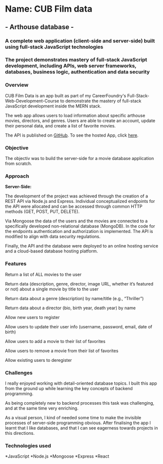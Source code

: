 # Name: CUB Film data
## - Arthouse database -

### A complete web application (client-side and server-side) built using full-stack JavaScript technologies

### The project demonstrates mastery of full-stack JavaScript development, including APIs, web server frameworks, databases, business logic, authentication and data security



### Overview

CUB Film Data is an app built as part of my CareerFoundry's Full-Stack-Web-Development-Course to demonstrate the mastery of full-stack JavaScript development inside the MERN stack. 

The web app allows users to load information about specific arthouse movies, directors, and genres. Users are able to create an account, update their personal data, and create a list of favorite movies. 

The API is published on [GitHub](https://github.com/ilsegaertner/CUB_Film_data).
To see the hosted App, click [here](https://cub-film-data-dc72bcc7ff05.herokuapp.com/).

### Objective

The objectiv was to build the server-side for a movie database application from scratch. 

### Approach
 
**Server-Side:**

The development of the project was achieved through the creation of a REST API via Node.js and Express. 
Individual conceptualized endpoints for the API were allocated and can be accessed through common HTTP methods (GET, POST, PUT, DELETE).

Via Mongoose the data of the users and the movies are connected to a specifically developed non-relational database (MongoDB). 
In the code for the endpoints authentication and authorization is implemented. The API is modified to align with data security regulations.

Finally, the API and the database were deployed to an online hosting service and a cloud-based database hosting platform.

### Features 

Return a list of ALL movies to the user 

Return data (description, genre, director, image URL, whether it’s featured or not) about a single movie by title to the user

Return data about a genre (description) by name/title (e.g., “Thriller”)

Return data about a director (bio, birth year, death year) by name

Allow new users to register

Allow users to update their user info (username, password, email, date of birth)

Allow users to add a movie to their list of favorites

Allow users to remove a movie from their list of favorites

Allow existing users to deregister 



### Challenges

I really enjoyed working with detail-oriented database topics. I built this app from the ground up while learning the key concepts of backend programming.

As being completely new to backend processes this task was challenging, and at the same time very enriching.

As a visual person, I kind of needed some time to make the invisible processes of server-side programming obvious. After finalising the app I learnt that I like databases, and that I can see  eagerness towards projects in this directions.

### Technologies used

*JavaScript
*Node.js
*Mongoose
*Express
*React

